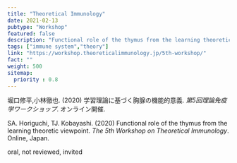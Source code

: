 ```yaml
---
title: "Theoretical Immunology"
date: 2021-02-13
pubtype: "Workshop"
featured: false
description: "Functional role of the thymus from the learning theoretic viewpoint"
tags: ["immune system","theory"]
link: "https://workshop.theoreticalimmunology.jp/5th-workshop/"
fact: ""
weight: 500
sitemap:
  priority : 0.8
---
```


堀口修平,小林徹也. (2020) 学習理論に基づく胸腺の機能的意義. _第5回理論免疫学ワークショップ_. オンライン開催.

SA. Horiguchi, TJ. Kobayashi. (2020) Functional role of the thymus from the learning theoretic viewpoint. _The 5th Workshop on Theoretical Immunology_. Online, Japan.

oral, not reviewed, invited

